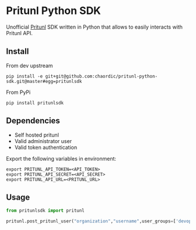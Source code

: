 Pritunl Python SDK
=========

Unofficial [Pritunl](https://pritunl.com) SDK written in Python that allows to easily interacts with Pritunl API.

## Install

From dev upstream

```
pip install -e git+git@github.com:chaordic/pritunl-python-sdk.git@master#egg=pritunlsdk
```

From PyPi

```
pip install pritunlsdk
```

## Dependencies

* Self hosted pritunl
* Valid administrator user
* Valid token authentication

Export the following variables in environment:

```shell
export PRITUNL_API_TOKEN=<API_TOKEN>
export PRITUNL_API_SECRET=<API_SECRET>
export PRITUNL_API_URL=<PRITUNL_URL>
```

## Usage

```python
from pritunlsdk import pritunl

pritunl.post_pritunl_user("organization","username",user_groups=['devops','developer'])
```
